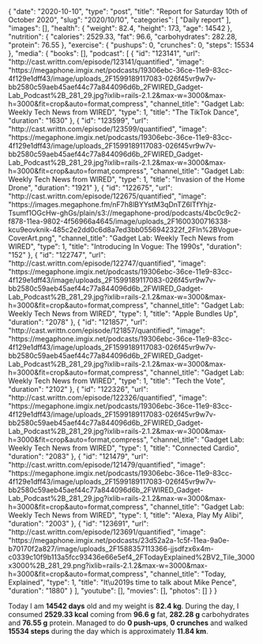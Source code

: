 {
    "date": "2020-10-10",
    "type": "post",
    "title": "Report for Saturday 10th of October 2020",
    "slug": "2020\/10\/10",
    "categories": [
        "Daily report"
    ],
    "images": [],
    "health": {
        "weight": 82.4,
        "height": 173,
        "age": 14542
    },
    "nutrition": {
        "calories": 2529.33,
        "fat": 96.6,
        "carbohydrates": 282.28,
        "protein": 76.55
    },
    "exercise": {
        "pushups": 0,
        "crunches": 0,
        "steps": 15534
    },
    "media": {
        "books": [],
        "podcast": [
            {
                "id": "123141",
                "url": "http:\/\/cast.writtn.com\/episode\/123141\/quantified",
                "image": "https:\/\/megaphone.imgix.net\/podcasts\/19306ebc-36ce-11e9-83cc-4f129e1dff43\/image\/uploads_2F1599189117083-026f45vr9w7v-bb2580c59aeb45aef44c77a844096d6b_2FWIRED_Gadget-Lab_Podcast%2B_281_29.jpg?ixlib=rails-2.1.2&max-w=3000&max-h=3000&fit=crop&auto=format,compress",
                "channel_title": "Gadget Lab: Weekly Tech News from WIRED",
                "type": 1,
                "title": "The TikTok Dance",
                "duration": "1630"
            },
            {
                "id": "123599",
                "url": "http:\/\/cast.writtn.com\/episode\/123599\/quantified",
                "image": "https:\/\/megaphone.imgix.net\/podcasts\/19306ebc-36ce-11e9-83cc-4f129e1dff43\/image\/uploads_2F1599189117083-026f45vr9w7v-bb2580c59aeb45aef44c77a844096d6b_2FWIRED_Gadget-Lab_Podcast%2B_281_29.jpg?ixlib=rails-2.1.2&max-w=3000&max-h=3000&fit=crop&auto=format,compress",
                "channel_title": "Gadget Lab: Weekly Tech News from WIRED",
                "type": 1,
                "title": "Invasion of the Home Drone",
                "duration": "1921"
            },
            {
                "id": "122675",
                "url": "http:\/\/cast.writtn.com\/episode\/122675\/quantified",
                "image": "https:\/\/images.megaphone.fm\/nF7h8lBYYstM3qDnTZ6lTfYhjz-Tsumf1OGcHw-ghGs\/plain\/s3:\/\/megaphone-prod\/podcasts\/4bc0c9c2-f878-11ea-9802-4f56966a4645\/image\/uploads_2F1600300716338-kcu9eovknik-485c2e2dd0c6d8a7ed3bb0556942322f_2FIn%2BVogue-CoverArt.png",
                "channel_title": "Gadget Lab: Weekly Tech News from WIRED",
                "type": 1,
                "title": "Introducing In Vogue: The 1990s",
                "duration": "152"
            },
            {
                "id": "122747",
                "url": "http:\/\/cast.writtn.com\/episode\/122747\/quantified",
                "image": "https:\/\/megaphone.imgix.net\/podcasts\/19306ebc-36ce-11e9-83cc-4f129e1dff43\/image\/uploads_2F1599189117083-026f45vr9w7v-bb2580c59aeb45aef44c77a844096d6b_2FWIRED_Gadget-Lab_Podcast%2B_281_29.jpg?ixlib=rails-2.1.2&max-w=3000&max-h=3000&fit=crop&auto=format,compress",
                "channel_title": "Gadget Lab: Weekly Tech News from WIRED",
                "type": 1,
                "title": "Apple Bundles Up",
                "duration": "2078"
            },
            {
                "id": "121857",
                "url": "http:\/\/cast.writtn.com\/episode\/121857\/quantified",
                "image": "https:\/\/megaphone.imgix.net\/podcasts\/19306ebc-36ce-11e9-83cc-4f129e1dff43\/image\/uploads_2F1599189117083-026f45vr9w7v-bb2580c59aeb45aef44c77a844096d6b_2FWIRED_Gadget-Lab_Podcast%2B_281_29.jpg?ixlib=rails-2.1.2&max-w=3000&max-h=3000&fit=crop&auto=format,compress",
                "channel_title": "Gadget Lab: Weekly Tech News from WIRED",
                "type": 1,
                "title": "Tech the Vote",
                "duration": "2102"
            },
            {
                "id": "122326",
                "url": "http:\/\/cast.writtn.com\/episode\/122326\/quantified",
                "image": "https:\/\/megaphone.imgix.net\/podcasts\/19306ebc-36ce-11e9-83cc-4f129e1dff43\/image\/uploads_2F1599189117083-026f45vr9w7v-bb2580c59aeb45aef44c77a844096d6b_2FWIRED_Gadget-Lab_Podcast%2B_281_29.jpg?ixlib=rails-2.1.2&max-w=3000&max-h=3000&fit=crop&auto=format,compress",
                "channel_title": "Gadget Lab: Weekly Tech News from WIRED",
                "type": 1,
                "title": "Connected Cardio",
                "duration": "2083"
            },
            {
                "id": "121479",
                "url": "http:\/\/cast.writtn.com\/episode\/121479\/quantified",
                "image": "https:\/\/megaphone.imgix.net\/podcasts\/19306ebc-36ce-11e9-83cc-4f129e1dff43\/image\/uploads_2F1599189117083-026f45vr9w7v-bb2580c59aeb45aef44c77a844096d6b_2FWIRED_Gadget-Lab_Podcast%2B_281_29.jpg?ixlib=rails-2.1.2&max-w=3000&max-h=3000&fit=crop&auto=format,compress",
                "channel_title": "Gadget Lab: Weekly Tech News from WIRED",
                "type": 1,
                "title": "Alexa, Play My Alibi",
                "duration": "2003"
            },
            {
                "id": "123691",
                "url": "http:\/\/cast.writtn.com\/episode\/123691\/quantified",
                "image": "https:\/\/megaphone.imgix.net\/podcasts\/23d52a2a-1c5f-11ea-9a0e-b70170f2a827\/image\/uploads_2F1588357113366-jjsdfzx6x4m-c0339c10f9b113a5fcc93436e66e5ef4_2FTodayExplained%2BV2_Tile_3000x3000%2B_281_29.png?ixlib=rails-2.1.2&max-w=3000&max-h=3000&fit=crop&auto=format,compress",
                "channel_title": "Today, Explained",
                "type": 1,
                "title": "It\u2019s time to talk about Mike Pence",
                "duration": "1880"
            }
        ],
        "youtube": [],
        "movies": [],
        "photos": []
    }
}

Today I am <strong>14542 days</strong> old and my weight is <strong>82.4 kg</strong>. During the day, I consumed <strong>2529.33 kcal</strong> coming from <strong>96.6 g</strong> fat, <strong>282.28 g</strong> carbohydrates and <strong>76.55 g</strong> protein. Managed to do <strong>0 push-ups</strong>, <strong>0 crunches</strong> and walked <strong>15534 steps</strong> during the day which is approximately <strong>11.84 km</strong>.